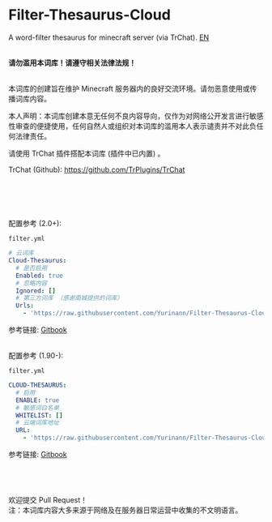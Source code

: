 # Filter-Thesaurus-Cloud

A word-filter thesaurus for minecraft server (via TrChat).
[EN](README_EN.md)
<br>
<br>

**请勿滥用本词库！请遵守相关法律法规！**
<br>
<br>

本词库的创建旨在维护 Minecraft 服务器内的良好交流环境。请勿恶意使用或传播词库内容。

本人声明：本词库创建本意无任何不良内容导向，仅作为对网络公开发言进行敏感性审查的便捷使用，任何自然人或组织对本词库的滥用本人表示谴责并不对此负任何法律责任。
<br>

请使用 TrChat 插件搭配本词库 (插件中已内置) 。

TrChat (Github): https://github.com/TrPlugins/TrChat
<br>
<br>

#

<br>

配置参考 (2.0+):

`filter.yml`
```yaml
# 云词库
Cloud-Thesaurus:
  # 是否启用 
  Enabled: true
  # 忽略内容
  Ignored: [] 
  # 第三方词库 （感谢南城提供的词库）
  Urls: 
    - 'https://raw.githubusercontent.com/Yurinann/Filter-Thesaurus-Cloud/main/database.json'
```

参考链接: [Gitbook](https://trchat.plugindoc.cn/an-zhuang-pei-zhi/configs/filter)
<br>
<br>

配置参考 (1.90-):

`filter.yml`
```yaml
CLOUD-THESAURUS:
  # 启用
  ENABLE: true
  # 敏感词白名单
  WHITELIST: []
  # 云端词库地址
  URL:
    - 'https://raw.githubusercontent.com/Yurinann/Filter-Thesaurus-Cloud/main/database.json'
```

参考链接: [Gitbook](https://trchat.plugindoc.cn/gui-dang/1.9-documentation/pei-zhi)
#

<br>

欢迎提交 Pull Request！
<br>
注：本词库内容大多来源于网络及在服务器日常运营中收集的不文明语言。

